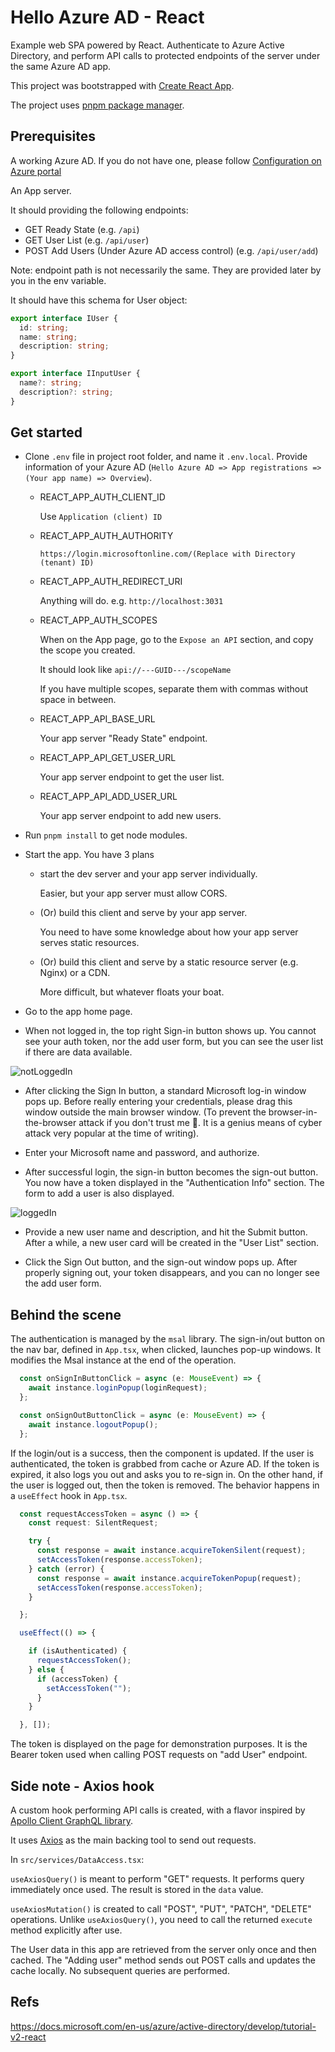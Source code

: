 # Hello Azure AD - React

Example web SPA powered by React. Authenticate to Azure Active Directory, and perform API calls to protected endpoints of the server under the same Azure AD app.

This project was bootstrapped with [Create React App][createReactApp].

The project uses [pnpm package manager][pnpm].

## Prerequisites

A working Azure AD. If you do not have one, please follow [Configuration on Azure portal][configureAzurePortal]

An App server.

It should providing the following endpoints:

- GET Ready State (e.g. `/api`) 
- GET User List (e.g. `/api/user`)
- POST Add Users (Under Azure AD access control) (e.g. `/api/user/add`) 

Note: endpoint path is not necessarily the same. They are provided later by you in the env variable.

It should have this schema for User object:

``` ts
export interface IUser {
  id: string;
  name: string;
  description: string;
}

export interface IInputUser {
  name?: string;
  description?: string;
}
```

## Get started

- Clone `.env` file in project root folder, and name it `.env.local`. Provide information of your Azure AD (`Hello Azure AD => App registrations => (Your app name) => Overview`).
  - REACT_APP_AUTH_CLIENT_ID

    Use `Application (client) ID`

  - REACT_APP_AUTH_AUTHORITY

    `https://login.microsoftonline.com/(Replace with Directory (tenant) ID)`

  - REACT_APP_AUTH_REDIRECT_URI

    Anything will do. e.g. `http://localhost:3031`

  - REACT_APP_AUTH_SCOPES

    When on the App page, go to the `Expose an API` section, and copy the scope you created.

    It should look like `api://---GUID---/scopeName`

    If you have multiple scopes, separate them with commas without space in between.

  - REACT_APP_API_BASE_URL

    Your app server "Ready State" endpoint.

  - REACT_APP_API_GET_USER_URL

    Your app server endpoint to get the user list.

  - REACT_APP_API_ADD_USER_URL

    Your app server endpoint to add new users.

- Run `pnpm install` to get node modules.

- Start the app. You have 3 plans

  - start the dev server and your app server individually.

    Easier, but your app server must allow CORS.

  - (Or) build this client and serve by your app server.

    You need to have some knowledge about how your app server serves static resources.

  - (Or) build this client and serve by a static resource server (e.g. Nginx) or a CDN.

    More difficult, but whatever floats your boat.

- Go to the app home page.

- When not logged in, the top right Sign-in button shows up. You cannot see your auth token, nor the add user form, but you can see the user list if there are data available.

![notLoggedIn](./docs/images/notLoggedIn.jpg)

- After clicking the Sign In button, a standard Microsoft log-in window pops up. Before really entering your credentials, please drag this window outside the main browser window. (To prevent the browser-in-the-browser attack if you don't trust me 🙂. It is a genius means of cyber attack very popular at the time of writing).

- Enter your Microsoft name and password, and authorize.

- After successful login, the sign-in button becomes the sign-out button. You now have a token displayed in the "Authentication Info" section. The form to add a user is also displayed.

![loggedIn](./docs/images/loggedIn.jpg)

- Provide a new user name and description, and hit the Submit button. After a while, a new user card will be created in the "User List" section.

- Click the Sign Out button, and the sign-out window pops up. After properly signing out, your token disappears, and you can no longer see the add user form.

## Behind the scene

The authentication is managed by the `msal` library. The sign-in/out button on the nav bar, defined in `App.tsx`, when clicked, launches pop-up windows. It modifies the Msal instance at the end of the operation.

``` ts
  const onSignInButtonClick = async (e: MouseEvent) => {
    await instance.loginPopup(loginRequest);
  };

  const onSignOutButtonClick = async (e: MouseEvent) => {
    await instance.logoutPopup();
  };
```

If the login/out is a success, then the component is updated. If the user is authenticated, the token is grabbed from cache or Azure AD. If the token is expired, it also logs you out and asks you to re-sign in. On the other hand, if the user is logged out, then the token is removed. The behavior happens in a `useEffect` hook in `App.tsx`.

``` ts
  const requestAccessToken = async () => {
    const request: SilentRequest;

    try {
      const response = await instance.acquireTokenSilent(request);
      setAccessToken(response.accessToken);
    } catch (error) {
      const response = await instance.acquireTokenPopup(request);
      setAccessToken(response.accessToken);
    }

  };

  useEffect(() => {

    if (isAuthenticated) {
      requestAccessToken();
    } else {
      if (accessToken) {
        setAccessToken("");
      }
    }

  }, []);
```

The token is displayed on the page for demonstration purposes. It is the Bearer token used when calling POST requests on "add User" endpoint.

## Side note - Axios hook

A custom hook performing API calls is created, with a flavor inspired by [Apollo Client GraphQL library][apolloClient].

It uses [Axios][axios] as the main backing tool to send out requests.

In `src/services/DataAccess.tsx`:

`useAxiosQuery()` is meant to perform "GET" requests. It performs query immediately once used. The result is stored in the `data` value.

`useAxiosMutation()` is created to call "POST", "PUT", "PATCH", "DELETE" operations. Unlike `useAxiosQuery()`, you need to call the returned `execute` method explicitly after use.

The User data in this app are retrieved from the server only once and then cached. The "Adding user" method sends out POST calls and updates the cache locally. No subsequent queries are performed.

## Refs

https://docs.microsoft.com/en-us/azure/active-directory/develop/tutorial-v2-react

<!-- Links -->
[createReactApp]: https://github.com/facebook/create-react-app
[pnpm]: https://pnpm.io/
[configureAzurePortal]: https://github.com/longyiszh/hello-azure-ad/tree/main/server/dotnet#configuration-on-azure-portal
[apolloClient]: https://www.apollographql.com/docs/react/api/react/hooks
[axios]: https://axios-http.com/